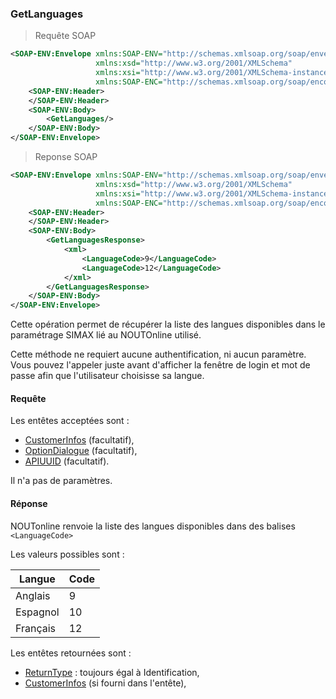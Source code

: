 ### GetLanguages


> Requête SOAP

```xml
<SOAP-ENV:Envelope xmlns:SOAP-ENV="http://schemas.xmlsoap.org/soap/envelope/"
                   xmlns:xsd="http://www.w3.org/2001/XMLSchema"
                   xmlns:xsi="http://www.w3.org/2001/XMLSchema-instance"
                   xmlns:SOAP-ENC="http://schemas.xmlsoap.org/soap/encoding/">
    <SOAP-ENV:Header>
    </SOAP-ENV:Header>
    <SOAP-ENV:Body>
        <GetLanguages/>
    </SOAP-ENV:Body>
</SOAP-ENV:Envelope>
```

> Reponse SOAP

```xml
<SOAP-ENV:Envelope xmlns:SOAP-ENV="http://schemas.xmlsoap.org/soap/envelope/"
                   xmlns:xsd="http://www.w3.org/2001/XMLSchema"
                   xmlns:xsi="http://www.w3.org/2001/XMLSchema-instance"
                   xmlns:SOAP-ENC="http://schemas.xmlsoap.org/soap/encoding/">
    <SOAP-ENV:Header>
    </SOAP-ENV:Header>
    <SOAP-ENV:Body>
        <GetLanguagesResponse>
	        <xml>
		        <LanguageCode>9</LanguageCode>
		        <LanguageCode>12</LanguageCode>
	        </xml>
        </GetLanguagesResponse>
    </SOAP-ENV:Body>
</SOAP-ENV:Envelope>
```


Cette opération permet de récupérer la liste des langues disponibles dans le paramétrage SIMAX lié au NOUTOnline utilisé.

Cette méthode ne requiert aucune authentification, ni aucun paramètre.
Vous pouvez l'appeler juste avant d'afficher la fenêtre de login et mot de passe afin que l'utilisateur choisisse sa langue.

#### Requête

Les entêtes acceptées sont :

* [CustomerInfos](#customerinfos) (facultatif),
* [OptionDialogue](#optiondialogue) (facultatif),
* [APIUUID](#apiuuid) (facultatif).

Il n'a pas de paramètres.

#### Réponse

NOUTonline renvoie la liste des langues disponibles dans des balises `<LanguageCode>`

Les valeurs possibles sont :

Langue | Code
-------|-----
Anglais | 9
Espagnol | 10
Français | 12

Les entêtes retournées sont :

* [ReturnType](#returntype) : toujours égal à Identification,
* [CustomerInfos](#customerinfos) (si fourni dans l'entête),